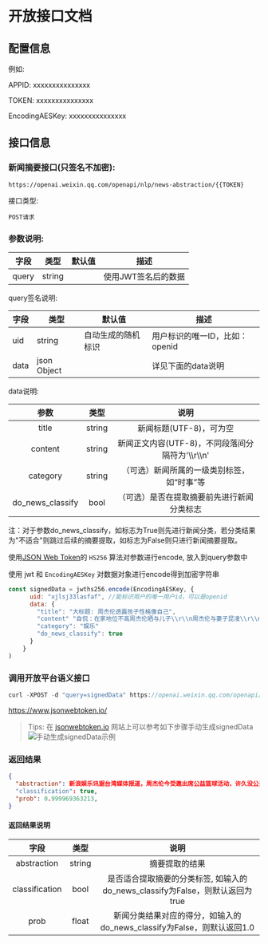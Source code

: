 # 开放接口文档


## 配置信息

例如:

APPID: xxxxxxxxxxxxxxx

TOKEN: xxxxxxxxxxxxxxx

EncodingAESKey: xxxxxxxxxxxxxxx

## 接口信息

### 新闻摘要接口(只签名不加密):

`https://openai.weixin.qq.com/openapi/nlp/news-abstraction/{{TOKEN}`

接口类型:

`POST请求`


### 参数说明:

字段|类型|默认值|描述
--|--|--|--
query|string||使用JWT签名后的数据

query签名说明:

字段|类型|默认值|描述
--|--|--|--
uid|string|自动生成的随机标识|用户标识的唯一ID，比如：openid
data|json Object||详见下面的data说明

data说明:

| **参数**  |                  **类型**                   | **说明** |
| :-------: | :-------: | :--------------------------------------: |
|    title    | string | 新闻标题(UTF-8)，可为空|
| content | string | 新闻正文内容(UTF-8)，不同段落间分隔符为'\\\r\\\n' |
| category | string |（可选）新闻所属的一级类别标签，如“时事”等 |
| do_news_classify | bool |（可选）是否在提取摘要前先进行新闻分类标志 |

注：对于参数do_news_classify，如标志为True则先进行新闻分类，若分类结果为"不适合"则跳过后续的摘要提取，如标志为False则只进行新闻摘要提取。

使用[JSON Web Token](https://www.jsonwebtoken.io/)的 `HS256` 算法对参数进行encode, 放入到query参数中

使用 jwt 和 `EncodingAESKey` 对数据对象进行encode得到加密字符串

```js
const signedData = jwths256.encode(EncodingAESKey, {
      uid: "xjlsj33lasfaf", //能标识用户的唯一用户id，可以是openid
      data: {
        "title": "大标题: 周杰伦透露孩子性格像自己",
        "content" "自侃：在家地位不高周杰伦晒与儿子\\r\\n周杰伦与妻子昆凌\\r\\n新浪娱乐讯据台湾媒体报道，周杰伦今受邀出席公益篮球活动，许久没公开亮相的他坦言：“大家看我的社交网站就知道，现在玩乐和陪家人是最重要的。”他预计10月将启动全新巡演，但聊到新专辑，他笑说：“目前已经做好5首，但包括上次做好的2首。”进度严重落后，巡演前能否来得及推出仍是未知数。\r\\n周杰伦曾被“老萧”萧敬腾与五月天阿信调侃：“巴黎铁塔好像是他家一样”，周杰伦也坦言有考虑在法国置产，地点属意：“有巴黎铁塔蛮重要的”，他感叹身处欧洲比较可以自由自在走在街上，就算被粉丝认出，打个招呼就滑着滑板溜走，不用跑得太狼狈。\\r\\n今天他与小朋友共享篮球时光，但聊到自己的一双儿女，他说：“小朋友个性像自己，比较顽固一点，小朋友都是这样、比较讲不听，严格来说我扮黑脸也是没什么用，在家里地位不是很高。”他形容女儿就像自己“另个女朋友”，有时候想和她和好还被拒绝，一直被闹别扭，周杰伦无奈说：“我还不知道怎么对待一个女儿。”倒是儿子比较怕他，只要一出声就会低头认错，“像他会画在桌子上，家里很多画，就会教他看画手要放在后面，不要摸”严父模样只有儿子会买单。\\r\\n阿信曾夸周杰伦是“华人音乐圈精神领袖”，周杰伦赞阿信是“心目中真正的音乐人”，曾邀阿信到家中作客，2人畅谈音乐，阿信还精辟分析他专辑，“发现他是实际有在听我歌曲的人”，但问到每次打球都只邀萧敬腾，周杰伦笑说有透过社交网站约阿信打球，每次却只被回表情符号，忍不住说：“他说他以前打曲棍球，我是不太相信的。”\\r\\n周杰伦将于10月启动全新巡演，谈到近期的困扰，就是还没想到一个很威的名字，“想不到比‘地表最强’更好的，但这次跟（出道）20年有关，会比较欢乐，不是走自己多强势的感觉”。\\r\\n(责编：漠er凡)\\r\\n":
        "category": "娱乐"
        "do_news_classify": true
      }
    }
)
```

### 调用开放平台语义接口

```js
curl -XPOST -d "query=signedData" https://openai.weixin.qq.com/openapi/nlp/news-abstraction/{TOKEN}
```

<a href="https://www.jsonwebtoken.io/" target="_blank">https://www.jsonwebtoken.io/</a>

> Tips: 在 [jsonwebtoken.io](https://www.jsonwebtoken.io) 网站上可以参考如下步骤手动生成signedData
![手动生成signedData示例](../assets/jwt.png)


### 返回结果

```json
{
  "abstraction": 新浪娱乐讯据台湾媒体报道，周杰伦今受邀出席公益篮球活动，许久没公开亮相的他坦言：“大家看我的社交网站就知道，现在玩乐和陪家人是最重要的。”他预计10月将启动全新巡演，但聊到新专辑，他笑说：“目前已经做好5首，但包括上次做好的2首。”进度严重落后，巡演前能否来得及推出仍是未知数。
  "classification": true,
  "prob": 0.999969363213,
}
```

#### 返回结果说明

| **字段**  |                  **类型**                  | **说明** |
| :-------: | :--------------------------------------: | :-------: |
|    abstraction     | string | 摘要提取的结果 |
|    classification     | bool | 是否适合提取摘要的分类标签, 如输入的do_news_classify为False，则默认返回为true |
|    prob     | float | 新闻分类结果对应的得分，如输入的do_news_classify为False，则默认返回1.0 |
